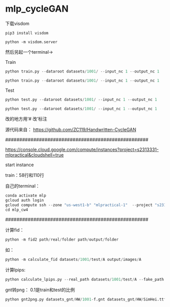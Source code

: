 # mlp_cycleGAN

下载visdom
```
pip3 install visdom
```
```
python -m visdom.server
```
然后另起一个terminal->

Train

```python
python train.py --dataroot datasets/1001/ --input_nc 1 --output_nc 1
```

```python
python train.py --dataroot datasets/1001/ --input_nc 1 --output_nc 1
```

Test

```python
python test.py --dataroot datasets/1001/ --input_nc 1 --output_nc 1
```

```python
python test.py --dataroot datasets/1001/ --input_nc 1 --output_nc 1
```

改的地方用‘# 改’标注

源代码来自：
https://github.com/ZC119/Handwritten-CycleGAN

###################################################

https://console.cloud.google.com/compute/instances?project=s2313331-mlpractical&cloudshell=true

start instance

train：58行和110行

自己的terminal：
```python
conda activate mlp
gcloud auth login
gcloud compute ssh --zone "us-west1-b" "mlpractical-1"  --project "s2313331-mlpractical"
cd mlp_cw4
```

###################################################

计算fid：
```python
python -m fid2 path/real/folder path/output/folder
```
如：
```python
python -m calculate_fid datasets/1001/test/A output/images/A
```
计算lpips:
```python
python calculate_lpips.py --real_path datasets/1001/test/A --fake_path output/images/A
```

gnt转png：
0.1是train和test的比例
```python
python gnt2png.py datasets_gnt/HW/1001-f.gnt datasets_gnt/HW/SimHei.ttf 0.1 0.1
```